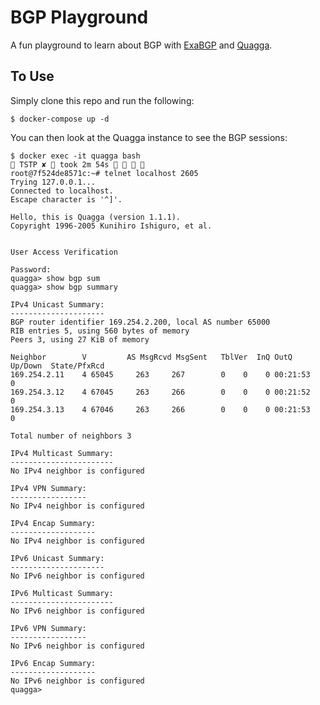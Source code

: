 # BGP Playground

A fun playground to learn about BGP with [ExaBGP](https://github.com/Exa-Networks/exabgp)
and [Quagga](https://www.quagga.net).

## To Use

Simply clone this repo and run the following:

```
$ docker-compose up -d
```

You can then look at the Quagga instance to see the BGP sessions:

```
$ docker exec -it quagga bash                                                                                                                                                                                                TSTP ✘  took 2m 54s    
root@7f524de8571c:~# telnet localhost 2605
Trying 127.0.0.1...
Connected to localhost.
Escape character is '^]'.

Hello, this is Quagga (version 1.1.1).
Copyright 1996-2005 Kunihiro Ishiguro, et al.


User Access Verification

Password:
quagga> show bgp sum
quagga> show bgp summary

IPv4 Unicast Summary:
---------------------
BGP router identifier 169.254.2.200, local AS number 65000
RIB entries 5, using 560 bytes of memory
Peers 3, using 27 KiB of memory

Neighbor        V         AS MsgRcvd MsgSent   TblVer  InQ OutQ Up/Down  State/PfxRcd
169.254.2.11    4 65045     263     267        0    0    0 00:21:53        0
169.254.3.12    4 67045     263     266        0    0    0 00:21:52        0
169.254.3.13    4 67046     263     266        0    0    0 00:21:53        0

Total number of neighbors 3

IPv4 Multicast Summary:
-----------------------
No IPv4 neighbor is configured

IPv4 VPN Summary:
-----------------
No IPv4 neighbor is configured

IPv4 Encap Summary:
-------------------
No IPv4 neighbor is configured

IPv6 Unicast Summary:
---------------------
No IPv6 neighbor is configured

IPv6 Multicast Summary:
-----------------------
No IPv6 neighbor is configured

IPv6 VPN Summary:
-----------------
No IPv6 neighbor is configured

IPv6 Encap Summary:
-------------------
No IPv6 neighbor is configured
quagga>
```
